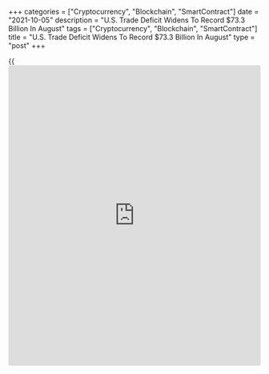 +++
categories = ["Cryptocurrency", "Blockchain", "SmartContract"]
date = "2021-10-05"
description = "U.S. Trade Deficit Widens To Record $73.3 Billion In August"
tags = ["Cryptocurrency", "Blockchain", "SmartContract"]
title = "U.S. Trade Deficit Widens To Record $73.3 Billion In August"
type = "post"
+++

{{<iframe id="large-banner" src="https://www.bounty.group/#slide=5.0" width="100%" height="600" scrolling="no" style="border: 0px solid rgb(216, 221, 230); border-radius: 3px;">}}

A report released by the Commerce Department on Tuesday showed the U.S.
trade deficit widened by much more than expected in the month of August.

The Commerce Department said the trade deficit widened to a record $73.3
billion in August from a revised $70.3 billion in July.

Economists had expected the trade deficit to increase to $70.5 billion
from the $70.1 billion originally reported for the previous month.

The wider trade deficit came amid a jump in the value of imports, which
surged up by 1.4 percent to $287.0 billion.

Significant increases in imports of pharmaceutical preparations and
industrial supplies and materials more than offset a decrease in imports
of passenger cars.

Meanwhile, the Commerce Department said the value of exports rose by 0.5
percent during the month to $213.7 billion.

A spike in exports of industrial supplies and materials was partly
offset by decreases in exports of automotive vehicles, parts, and
engines, capital goods and foods, feeds and beverages.

The report also showed the goods deficit widened to $89.4 billion in
August, while the services surplus contracted to $16.2 billion.

"Moderating domestic demand will continue to slow import volumes over
the coming months, while a steady pick up in foreign consumption will
drive stronger exports in Q4," said Mahir Rasheed, U.S. Economist at
Oxford Economics.

He added, "However, with global growth being constrained by persistent
supply disruptions and uneven vaccine diffusion, we expect the trade
deficit will widen slightly further by year-end."

For comments and feedback [contact](https://www.playgroundfx.com/contact/): editorial@rtt[news](https://www.letsplayfx.com/blog/forex-news-website/).com

[Economic News][1]

 **What parts of the world are seeing the best (and worst) economic
performances lately? Click[here][2] to check out our [Econ Scorecard][2]
and find out! See up-to-the-moment [ranking](https://www.playgroundfx.com/blog/crypto-exchange-ranking/)s for the best and worst
performers in [GDP][3], [unemployment rate][4], [inflation][5] and much
more.**

   1. www.rtt[news](https://www.letsplayfx.com/blog/forex-news-website/).com/Content/EconomicNews.aspx
   2. www.rtt[news](https://www.letsplayfx.com/blog/forex-news-website/).com/economic-scorecard/world-rank/PPI/highest-performance.aspx
   3. www.rtt[news](https://www.letsplayfx.com/blog/forex-news-website/).com/economic-scorecard/world-rank/GDP/highest-performance.aspx
   4. www.rtt[news](https://www.letsplayfx.com/blog/forex-news-website/).com/economic-scorecard/world-rank/unemployment-rate/lowest-performance.aspx
   5. www.rtt[news](https://www.letsplayfx.com/blog/forex-news-website/).com/economic-scorecard/world-rank/CPI/highest-performance.aspx